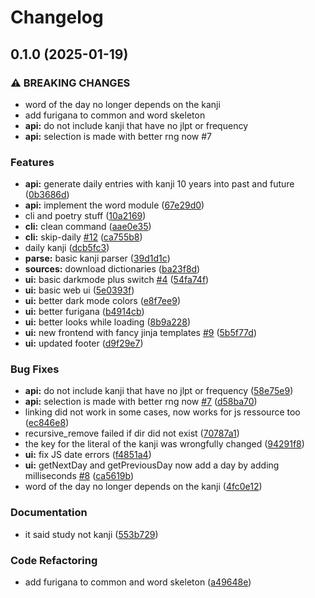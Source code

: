 # Changelog

## 0.1.0 (2025-01-19)


### ⚠ BREAKING CHANGES

* word of the day no longer depends on the kanji
* add furigana to common and word skeleton
* **api:** do not include kanji that have no jlpt or frequency
* **api:** selection is made with better rng now #7

### Features

* **api:** generate daily entries with kanji 10 years into past and future ([0b3686d](https://github.com/PlexSheep/sennen/commit/0b3686df63fd803e59a27d5357e48b76b16da71a))
* **api:** implement the word module ([67e29d0](https://github.com/PlexSheep/sennen/commit/67e29d04efd256d7f4901f218ad283793f9fc94f))
* cli and poetry stuff ([10a2169](https://github.com/PlexSheep/sennen/commit/10a2169623f7225e094fc288642d0e38d51d8c1f))
* **cli:** clean command ([aae0e35](https://github.com/PlexSheep/sennen/commit/aae0e35d7e0e43c33683ef7e10c2ada3f5dfd73f))
* **cli:** skip-daily [#12](https://github.com/PlexSheep/sennen/issues/12) ([ca755b8](https://github.com/PlexSheep/sennen/commit/ca755b853f63d16abce7c487c5ac8914f59338bf))
* daily kanji ([dcb5fc3](https://github.com/PlexSheep/sennen/commit/dcb5fc3bea2092dc7a55d6352377413b10116ef3))
* **parse:** basic kanji parser ([39d1d1c](https://github.com/PlexSheep/sennen/commit/39d1d1ce22a617d22e01a6b46d28d73f4e324a23))
* **sources:** download dictionaries ([ba23f8d](https://github.com/PlexSheep/sennen/commit/ba23f8dba721c8ed7ee647c79bc691f2cd2643d5))
* **ui:** basic darkmode plus switch [#4](https://github.com/PlexSheep/sennen/issues/4) ([54fa74f](https://github.com/PlexSheep/sennen/commit/54fa74fb89175437a76d5f5bc6a266a42882ff16))
* **ui:** basic web ui ([5e0393f](https://github.com/PlexSheep/sennen/commit/5e0393f8bc0c1ec050f3e3003a338cc1d8aa1529))
* **ui:** better dark mode colors ([e8f7ee9](https://github.com/PlexSheep/sennen/commit/e8f7ee9bfd054d18b748a587350784e2a7f3fdbe))
* **ui:** better furigana ([b4914cb](https://github.com/PlexSheep/sennen/commit/b4914cb47e45cdda8bfef55f8aaac91f97f391e9))
* **ui:** better looks while loading ([8b9a228](https://github.com/PlexSheep/sennen/commit/8b9a228547d107db536d1d3433650d99d3c9f75b))
* **ui:** new frontend with fancy jinja templates [#9](https://github.com/PlexSheep/sennen/issues/9) ([5b5f77d](https://github.com/PlexSheep/sennen/commit/5b5f77d73b19a8d13ce2d44b89cadec421c36f5c))
* **ui:** updated footer ([d9f29e7](https://github.com/PlexSheep/sennen/commit/d9f29e7bf5eb405afc24f4e7116e0ff19ddd694f))


### Bug Fixes

* **api:** do not include kanji that have no jlpt or frequency ([58e75e9](https://github.com/PlexSheep/sennen/commit/58e75e9ec921ffc9e6829d01acc55c44842c97e1))
* **api:** selection is made with better rng now [#7](https://github.com/PlexSheep/sennen/issues/7) ([d58ba70](https://github.com/PlexSheep/sennen/commit/d58ba70706ec3dd8c8a9b978149cfad7a7d6e18c))
* linking did not work in some cases, now works for js ressource too ([ec846e8](https://github.com/PlexSheep/sennen/commit/ec846e83514a270d0d68e81e5a1de3ee92533650))
* recursive_remove failed if dir did not exist ([70787a1](https://github.com/PlexSheep/sennen/commit/70787a10d85397854662be448a79cc189c5eacda))
* the key for the literal of the kanji was wrongfully changed ([94291f8](https://github.com/PlexSheep/sennen/commit/94291f83c1dee73415fed34fcfa1e806345d8a0b))
* **ui:** fix JS date errors ([f4851a4](https://github.com/PlexSheep/sennen/commit/f4851a4eeb17d3746e29a020e4df97f74b56a15d))
* **ui:** getNextDay and getPreviousDay now add a day by adding milliseconds [#8](https://github.com/PlexSheep/sennen/issues/8) ([ca5619b](https://github.com/PlexSheep/sennen/commit/ca5619bcedecbd42be68ea50548acb9eff356454))
* word of the day no longer depends on the kanji ([4fc0e12](https://github.com/PlexSheep/sennen/commit/4fc0e12ddc48256c6e449921dcef4cc69a7b843a))


### Documentation

* it said study not kanji ([553b729](https://github.com/PlexSheep/sennen/commit/553b7293b6dfa8069844401924cab1efccc354be))


### Code Refactoring

* add furigana to common and word skeleton ([a49648e](https://github.com/PlexSheep/sennen/commit/a49648e81988b6835d4db84b588a202226d7418c))

